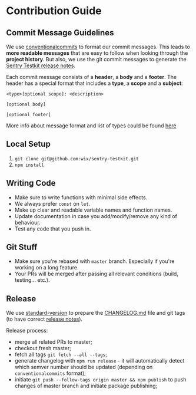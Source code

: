 # Contribution Guide

## Commit Message Guidelines

We use [conventionalcommits](https://conventionalcommits.org) to format our commit messages.  This leads to **more
readable messages** that are easy to follow when looking through the **project history**. But also,
we use the git commit messages to generate the [Sentry Testkit release notes](https://github.com/wix/sentry-testkit/releases).

Each commit message consists of a **header**, a **body** and a **footer**.  The header has a special
format that includes a **type**, a **scope** and a **subject**:

```
<type>[optional scope]: <description>

[optional body]

[optional footer]
```

More info about message format and list of types could be found [here](https://conventionalcommits.org)

## Local Setup
1. `git clone git@github.com:wix/sentry-testkit.git`
2. `npm install`

## Writing Code
* Make sure to write functions with minimal side effects.
* We always prefer `const` on `let`.
* Make up clear and readable variable names and function names.
* Update documentation in case you add/modify/remove any kind of behaviour.
* Test any code that you push in. 

## Git Stuff
* Make sure you're rebased with `master` branch. Especially if you're working on a long feature.
* Your PRs will be merged after passing all relevant conditions (build, testing... etc.).

## Release

We use [standard-version](https://github.com/conventional-changelog/standard-version) to prepare the [CHANGELOG.md](./CHANGELOG.md) file and git tags (to have correct [release notes](https://github.com/wix/sentry-testkit/releases)).

Release process:
* merge all related PRs to master;
* checkout fresh master;
* fetch all tags `git fetch --all --tags`;
* generate changelog with `npm run release` - it will automatically detect which semver number should be updated (depending on `conventionalcommits` format);
* initiate `git push --follow-tags origin master && npm publish` to push changes of master branch and initiate package publishing;
